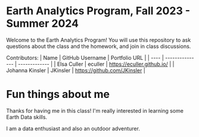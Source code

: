 # Earth Analytics Program, Fall 2023 - Summer 2024

Welcome to the Earth Analytics Program! You will use this repository to ask questions about the class and the homework, and join in class discussions.

Contributors:
| Name | GitHub Username | Portfolio URL |
| ---- | --------------- | ------------- |
| Elsa Culler | eculler | https://eculler.github.io/ |
| Johanna Kinsler | JKinsler | https://github.com/JKinsler |

# Fun things about me
Thanks for having me in this class! I'm really interested in learning some Earth Data skills.

I am a data enthusiast and also an outdoor adventurer. 
